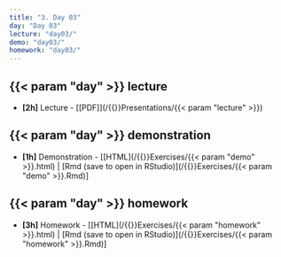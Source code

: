 ```yaml
---
title: "3. Day 03"
day: "Day 03"
lecture: "day03/"
demo: "day03/"
homework: "day03/"
---
```


## {{< param "day" >}} lecture

- **\[2h\]** Lecture - 
    [[PDF]](/{{<myPackageUrl>}}Presentations/{{< param "lecture" >}})

## {{< param "day" >}} demonstration

- **\[1h\]** Demonstration - 
    [[HTML](/{{<myPackageUrl>}}Exercises/{{< param "demo" >}}.html) | [Rmd (save to open in RStudio)](/{{<myPackageUrl>}}Exercises/{{< param "demo" >}}.Rmd)]

## {{< param "day" >}} homework

-  **\[3h\]** Homework - 
    [[HTML](/{{<myPackageUrl>}}Exercises/{{< param "homework" >}}.html) | [Rmd (save to open in RStudio)](/{{<myPackageUrl>}}Exercises/{{< param "homework" >}}.Rmd)]
